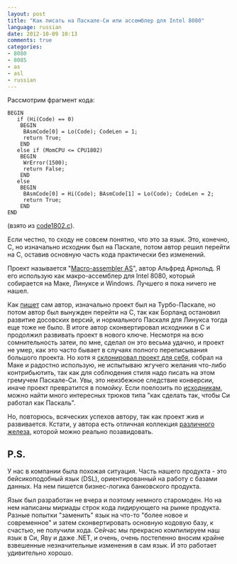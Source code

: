 ```yaml
---
layout: post
title: "Как писать на Паскале-Си или ассемблер для Intel 8080"
language: russian
date: 2012-10-09 10:13
comments: true
categories: 
- 8080
- 8085
- as
- asl
- russian
---
```

Рассмотрим фрагмент кода:

    BEGIN
       if (Hi(Code) == 0)
        BEGIN
         BAsmCode[0] = Lo(Code); CodeLen = 1;
         return True;
        END
       else if (MomCPU <= CPU1802)
        BEGIN
         WrError(1500);
         return False;
        END
       else
        BEGIN
         BAsmCode[0] = Hi(Code); BAsmCode[1] = Lo(Code); CodeLen = 2;
         return True;
        END
    END

(взято из [code1802.c][]).

[code1802.c]: https://github.com/begoon/asl/blob/master/code1802.c#L46

Если честно, то сходу не совсем понятно, что это за язык. Это, конечно, С,
но изначально исходник был на Паскале, потом автор решил перейти на С,
оставив основную часть кода практически без изменений.

Проект называется "[Macro-assembler AS][]", автор Альфред Арнольд. Я его
использую как макро-ассемблер для Intel 8080, который собирается на Маке,
Линуксе и Windows. Лучшего я пока ничего не нашел.

[Macro-assembler AS]: http://john.ccac.rwth-aachen.de:8000/as/

Как [пишет][Why Pascal] сам автор, изначально проект был на Турбо-Паскале,
но потом автор был вынужден перейти на С, так как Борланд остановил развитие
досовских версий, и нормального Паскаля для Линукса тогда еще тоже не было. В
итоге автор сконвертировал исходники в С и продолжил развивать проект в
нового ключе. Несмотря на всю сомнительность затеи, по мне, сделал он это
весьма удачно, и проект не умер, как это часто бывает в случаях полного
переписывания большого проекта. Но хотя я [склонировал проект для себя][asl], 
собрал на Маке и радостно использую, не испытываю жгучего желания что-либо
контрибьютить, так как для соблюдения стиля надо писать на этом гремучем
Паскале-Си. Увы, это неизбежное следствие конверсии, иначе проект превратится
в помойку. Если поелозить по [исходникам][asl], можно найти много интересных 
трюков типа "как сделать так, чтобы Си работал как Паскаль".

[Why Pascal]: http://john.ccac.rwth-aachen.de:8000/as/as_EN.html#sect_I_1_
[asl]: https://github.com/begoon/asl

Но, повторюсь, всяческих успехов автору, так как проект жив и развивается.
Кстати, у автора есть отличная коллекция [различного железа][Hardware],
которой можно реально позавидовать.

[Hardware]: http://john.ccac.rwth-aachen.de:8000/alf/index.html#collection

P.S.
----

У нас в компании была похожая ситуация. Часть нашего продукта - это 
бейсикоподобный язык (DSL), ориентированный на работу с базами данных. На нем 
пишется бизнес-логика банковского продукта.

Язык был разработан не вчера и поэтому немного старомоден. Но на нем написаны
мириады строк кода лидирующего на рынке продукта. Разные попытки "заменить" 
язык на что-то "более новое и современное" и затем сконвертировать основную 
кодовую базу, к счастью, не получили хода. Сейчас мы прекрасно компилируем
наш язык в Си, Яву и даже .NET, и очень, очень постепенно вносим крайне
взвешенные незначительные изменения в сам язык. И это работает удивительно
хорошо.

